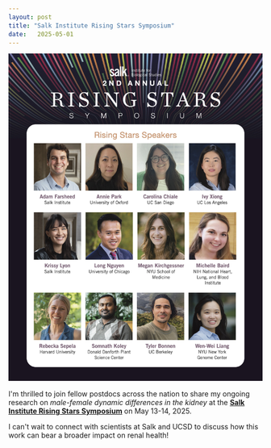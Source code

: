 ```yaml
---
layout: post
title: "Salk Institute Rising Stars Symposium"
date:   2025-05-01
---
```


![Salk_RisingStars](/images/Salk_RisingStars_2025.jpg)

I'm thrilled to join fellow postdocs across the nation to share my ongoing research on *male-female dynamic differences in the kidney* at the [**Salk Institute Rising Stars Symposium**](https://www.salk.edu/about/our-community/research-and-training-opportunities/rising-stars-symposium/) on May 13-14, 2025. 

I can't wait to connect with scientists at Salk and UCSD to discuss how this work can bear a broader impact on renal health! 
